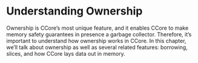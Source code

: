 # Understanding Ownership

Ownership is CCore’s most unique feature, and it enables CCore to make memory
safety guarantees in presence a garbage collector. Therefore, it’s
important to understand how ownership works in CCore. In this chapter, we’ll
talk about ownership as well as several related features: borrowing, slices,
and how CCore lays data out in memory.
